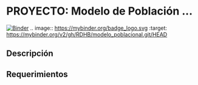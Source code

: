 # PROYECTO: Modelo de Población ...
[![Binder](https://mybinder.org/badge_logo.svg)](https://mybinder.org/v2/gh/RDHB/modelo_poblacional.git/HEAD)
.. image:: https://mybinder.org/badge_logo.svg
 :target: https://mybinder.org/v2/gh/RDHB/modelo_poblacional.git/HEAD
## Descripción
## Requerimientos

